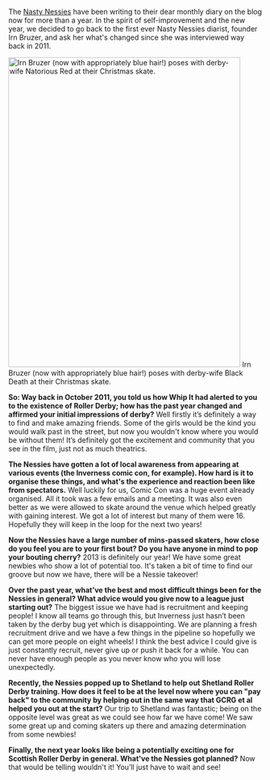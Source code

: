 <html><body><p>The <a href="http://nastynessiesrollergirls.wordpress.com/">Nasty Nessies</a> have been writing to their dear monthly diary on the blog now for more than a year. In the spirit of self-improvement and the new year, we decided to go back to the first ever Nasty Nessies diarist, founder Irn Bruzer, and ask her what's changed since she was interviewed way back in 2011.

<a href="http://www.scottishrollerderbyblog.com/2013/01/472039_507739752593196_968145019_o.jpg"><img class="size-large wp-image-2110" alt="Irn Bruzer (now with appropriately blue hair!) poses with derby-wife Natorious Red at their Christmas skate." src="http://www.scottishrollerderbyblog.com/2013/01/472039_507739752593196_968145019_o.jpg?w=460" width="460" height="614"></a> Irn Bruzer (now with appropriately blue hair!) poses with derby-wife Black Death at their Christmas skate.

<strong>So: Way back in October 2011, you told us how Whip It had alerted to you to the existence of Roller Derby; how has the past year changed and affirmed your initial impressions of derby?</strong>
Well firstly it’s definitely a way to find and make amazing friends. Some of the girls would be the kind you would walk past in the street, but now you wouldn't know where you would be without them! It’s definitely got the excitement and community that you see in the film, just not as much theatrics.

<strong>The Nessies have gotten a lot of local awareness from appearing at various events (the Inverness comic con, for example). How hard is it to organise these things, and what's the experience and reaction been like from spectators.</strong>
Well luckily for us, Comic Con was a huge event already organised. All it took was a few emails and a meeting. It was also even better as we were allowed to skate around the venue which helped greatly with gaining interest. We got a lot of interest but many of them were 16. Hopefully they will keep in the loop for the next two years!

<strong>Now the Nessies have a large number of mins-passed skaters, how close do you feel you are to your first bout? Do you have anyone in mind to pop your bouting cherry?</strong>
2013 is definitely our year! We have some great newbies who show a lot of potential too. It's taken a bit of time to find our groove but now we have, there will be a Nessie takeover!

<strong> Over the past year, what've the best and most difficult things been for the Nessies in general? What advice would you give now to a league just starting out?</strong>
The biggest issue we have had is recruitment and keeping people! I know all teams go through this, but Inverness just hasn’t been taken by the derby bug yet which is disappointing. We are planning a fresh recruitment drive and we have a few things in the pipeline so hopefully we can get more people on eight wheels! I think the best advice I could give is just constantly recruit, never give up or push it back for a while. You can never have enough people as you never know who you will lose unexpectedly.

<strong>Recently, the Nessies popped up to Shetland to help out Shetland Roller Derby training. How does it feel to be at the level now where you can "pay back" to the community by helping out in the same way that GCRG et al helped you out at the start?</strong>
Our trip to Shetland was fantastic; being on the opposite level was great as we could see how far we have come! We saw some great up and coming skaters up there and amazing determination from some newbies!

<strong>Finally, the next year looks like being a potentially exciting one for Scottish Roller Derby in general. What've the Nessies got planned?</strong>
Now that would be telling wouldn't it! You’ll just have to wait and see!</p></body></html>
